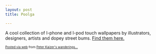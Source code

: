 ```yaml
---
layout: post
title: Poolga

---
```


<div class='posterous_autopost'><div class="posterous_bookmarklet_entry"> A cool collection of I-phone and I-pod touch wallpapers by illustrators, designers, artists and dopey street bums.  <a href="http://poolga.com/en/">Find them here.</a> <p></p></div>      <p style="font-size: 10px;">  <a href="http://posterous.com">Posted via web</a>   from <a href="http://random.peterkaizer.com/poolga">Peter Kaizer's wanderings...</a>  </p>  </div>
